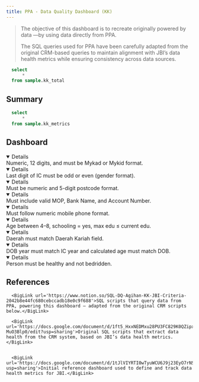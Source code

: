 ```yaml
---
title: PPA - Data Quality Dashboard (KK)
---
```

<LastRefreshed/>

> The objective of this dashboard is to recreate  <Link 
    url="https://docs.google.com/document/d/1tJlVIYRTI0wTyuWCU6J9j23EyO7rNSQ4XmaO95kHQMA/edit?usp=sharing"
    label="JBI’s original Data Health Dashboard (KK only)"
/> originally powered by data <Link 
    url="https://docs.google.com/document/d/1ft5_HxxNEDMxu28PU3FC829K0QZipxed9P-MuO3Blp0/edit?usp=sharing"
    label="queried from CRM"
/>—by using data directly from PPA. 
>
> The SQL queries used for PPA have been carefully adapted from the original CRM-based queries to maintain alignment with JBI’s data health metrics while ensuring consistency across data sources.


```sql kk_total
  select
      *
  from sample.kk_total
```

## Summary
<Grid cols=5>
  <BigValue 
    data={kk_total} 
    value=total_asnaf
  />
  <BigValue 
    data={kk_total} 
    value=cleaned_data
  />
    <BigValue 
    data={kk_total} 
    value=cleaned_data_pct
    title="Cleaned Data (%)"
  />
  <BigValue 
    data={kk_total} 
    value=dirty_data
  />
  <BigValue 
    data={kk_total} 
    value=dirty_data_pct
    title="Dirty Data (%)"
  />
</Grid>

```sql kk_metrics
  select
      *
  from sample.kk_metrics
```


<DataTable data={kk_metrics}>     
  <Column id="Field Name"/> 
  <Column id="Total"/> 
  <Column id="Valid" contentType=colorscale colorScale=#5C947D/> 
  <Column id="Invalid" contentType=colorscale colorScale=#DE6B64/> 
  <Column id="Missing" contentType=colorscale colorScale=#EBA776/> 
</DataTable>

## Dashboard
<Grid cols=2>

<Group>  
<Details title="IC No. Valid Criteria" open="true">
Numeric, 12 digits, and must be Mykad or Mykid format.
</Details>
<ECharts config={{
  title: {
    text: 'IC No.',
    left: 'center',
    top: 'middle',
    textStyle: { fontSize: 14, fontWeight: 'bold', color: '#333' }
  },
  tooltip: {
    formatter: function (params) {
      const name = params.name;
      const value = params.value.toLocaleString(); // Adds commas
      const percent = params.percent.toFixed(2); // Ensures two decimal places
      return `${name}: ${value} (${percent}%)`;
    }
  },
  legend: { top: 'bottom' },
  series: [{
    type: 'pie', radius: ['40%', '70%'],
    label: { show: true, position: 'outside', formatter: '{b}\n{d}%' },
    data: [
      { value: 441844, name: 'Valid', itemStyle: { color: '#5C947D' }},
      { value: 145, name: 'Missing', itemStyle: { color: '#EBA776' }},
      { value: 6016, name: 'Invalid', itemStyle: { color: '#DE6B64' }}
    ]
  }]
}} />
</Group>

<Group>  
<Details title="Gender Valid Criteria" open="true">
Last digit of IC must be odd or even (gender format).
</Details>
<ECharts config={{
  title: {
    text: 'Gender',
    left: 'center',
    top: 'middle',
    textStyle: { fontSize: 14, fontWeight: 'bold', color: '#333' }
  },
  tooltip: {
    formatter: function (params) {
      const name = params.name;
      const value = params.value.toLocaleString(); // Adds commas
      const percent = params.percent.toFixed(2); // Ensures two decimal places
      return `${name}: ${value} (${percent}%)`;
    }
  },
  legend: { top: 'bottom' },
  series: [{
    type: 'pie', radius: ['40%', '70%'],
    label: { show: true, position: 'outside', formatter: '{b}\n{d}%' },
    data: [
      { value: 448002, name: 'Valid', itemStyle: { color: '#5C947D' }},
      { value: 3, name: 'Missing', itemStyle: { color: '#EBA776' }},
      { value: 0, name: 'Invalid', itemStyle: { color: '#DE6B64' }}
    ]
  }]
}} />
</Group>

<Group>  
<Details title="Postcode Valid Criteria" open="true">
Must be numeric and 5-digit postcode format.
</Details>
<ECharts config={{
  title: {
    text: 'Postcode',
    left: 'center',
    top: 'middle',
    textStyle: { fontSize: 14, fontWeight: 'bold', color: '#333' }
  },
  tooltip: {
    formatter: function (params) {
      const name = params.name;
      const value = params.value.toLocaleString(); // Adds commas
      const percent = params.percent.toFixed(2); // Ensures two decimal places
      return `${name}: ${value} (${percent}%)`;
    }
  },
  legend: { top: 'bottom' },
  series: [{
    type: 'pie', radius: ['40%', '70%'],
    label: { show: true, position: 'outside', formatter: '{b}\n{d}%' },
    data: [
      { value: 441623, name: 'Valid', itemStyle: { color: '#5C947D' }},
      { value: 547, name: 'Missing', itemStyle: { color: '#EBA776' }},
      { value: 5835, name: 'Invalid', itemStyle: { color: '#DE6B64' }}
    ]
  }]
}} />
</Group>

<Group>  
<Details title="Bank Info Valid Criteria" open="true">
Must include valid MOP, Bank Name, and Account Number.
</Details>
<ECharts config={{
  title: {
    text: 'Bank Info',
    left: 'center',
    top: 'middle',
    textStyle: { fontSize: 14, fontWeight: 'bold', color: '#333' }
  },
  tooltip: {
    formatter: function (params) {
      const name = params.name;
      const value = params.value.toLocaleString(); // Adds commas
      const percent = params.percent.toFixed(2); // Ensures two decimal places
      return `${name}: ${value} (${percent}%)`;
    }
  },
  legend: { top: 'bottom' },
  series: [{
    type: 'pie', radius: ['40%', '70%'],
    label: { show: true, position: 'outside', formatter: '{b}\n{d}%' },
    data: [
      { value: 312470, name: 'Valid', itemStyle: { color: '#5C947D' }},
      { value: 116680, name: 'Missing', itemStyle: { color: '#EBA776' }},
      { value: 18855, name: 'Invalid', itemStyle: { color: '#DE6B64' }}
    ]
  }]
}} />
</Group>

<Group>  
<Details title="Mobile No. Valid Criteria" open="true">
Must follow numeric mobile phone format.
</Details>
<ECharts config={{
  title: {
    text: 'Mobile No.',
    left: 'center',
    top: 'middle',
    textStyle: { fontSize: 14, fontWeight: 'bold', color: '#333' }
  },
  tooltip: {
    formatter: function (params) {
      const name = params.name;
      const value = params.value.toLocaleString(); // Adds commas
      const percent = params.percent.toFixed(2); // Ensures two decimal places
      return `${name}: ${value} (${percent}%)`;
    }
  },
  legend: { top: 'bottom' },
  series: [{
    type: 'pie', radius: ['40%', '70%'],
    label: { show: true, position: 'outside', formatter: '{b}\n{d}%' },
    data: [
      { value: 361976, name: 'Valid', itemStyle: { color: '#5C947D' }},
      { value: 81264, name: 'Missing', itemStyle: { color: '#EBA776' }},
      { value: 4765, name: 'Invalid', itemStyle: { color: '#DE6B64' }}
    ]
  }]
}} />
</Group>

<Group>  
<Details title="Education Valid Criteria" open="true">
Age between 4–8, schooling = yes, max edu ≤ current edu.
</Details>
<ECharts config={{
  title: {
    text: 'Education',
    left: 'center',
    top: 'middle',
    textStyle: { fontSize: 14, fontWeight: 'bold', color: '#333' }
  },
  tooltip: {
    formatter: function (params) {
      const name = params.name;
      const value = params.value.toLocaleString(); // Adds commas
      const percent = params.percent.toFixed(2); // Ensures two decimal places
      return `${name}: ${value} (${percent}%)`;
    }
  },
  legend: { top: 'bottom' },
  series: [{
    type: 'pie', radius: ['40%', '70%'],
    label: { show: true, position: 'outside', formatter: '{b}\n{d}%' },
    data: [
      { value: 1571, name: 'Valid', itemStyle: { color: '#5C947D' }},
      { value: 0, name: 'Missing', itemStyle: { color: '#EBA776' }},
      { value: 97, name: 'Invalid', itemStyle: { color: '#DE6B64' }}
    ]
  }]
}} />
</Group>

<Group>  
<Details title="District Valid Criteria" open="true">
Daerah must match Daerah Kariah field.
</Details>
<ECharts config={{
  title: {
    text: 'District',
    left: 'center',
    top: 'middle',
    textStyle: { fontSize: 14, fontWeight: 'bold', color: '#333' }
  },
  tooltip: {
    formatter: function (params) {
      const name = params.name;
      const value = params.value.toLocaleString(); // Adds commas
      const percent = params.percent.toFixed(2); // Ensures two decimal places
      return `${name}: ${value} (${percent}%)`;
    }
  },
  legend: { top: 'bottom' },
  series: [{
    type: 'pie', radius: ['40%', '70%'],
    label: { show: true, position: 'outside', formatter: '{b}\n{d}%' },
    data: [
      { value: 447862, name: 'Valid', itemStyle: { color: '#5C947D' }},
      { value: 0, name: 'Missing', itemStyle: { color: '#EBA776' }},
      { value: 143, name: 'Invalid', itemStyle: { color: '#DE6B64' }}
    ]
  }]
}} />
</Group>

<Group>  
<Details title="Age Valid Criteria" open="true">
DOB year must match IC year and calculated age must match DOB.
</Details>
<ECharts config={{
  title: {
    text: 'Age',
    left: 'center',
    top: 'middle',
    textStyle: { fontSize: 14, fontWeight: 'bold', color: '#333' }
  },
  tooltip: {
    formatter: function (params) {
      const name = params.name;
      const value = params.value.toLocaleString(); // Adds commas
      const percent = params.percent.toFixed(2); // Ensures two decimal places
      return `${name}: ${value} (${percent}%)`;
    }
  },
  legend: { top: 'bottom' },
  series: [{
    type: 'pie', radius: ['40%', '70%'],
    label: { show: true, position: 'outside', formatter: '{b}\n{d}%' },
    data: [
      { value: 438541, name: 'Valid', itemStyle: { color: '#5C947D' }},
      { value: 131, name: 'Missing', itemStyle: { color: '#EBA776' }},
      { value: 9337, name: 'Invalid', itemStyle: { color: '#DE6B64' }}
    ]
  }]
}} />
</Group>

<Group>  
<Details title="Health Valid Criteria" open="true">
Person must be healthy and not bedridden.
</Details>
<ECharts config={{
  title: {
    text: 'Health',
    left: 'center',
    top: 'middle',
    textStyle: { fontSize: 14, fontWeight: 'bold', color: '#333' }
  },
  tooltip: {
    formatter: function (params) {
      const name = params.name;
      const value = params.value.toLocaleString(); // Adds commas
      const percent = params.percent.toFixed(2); // Ensures two decimal places
      return `${name}: ${value} (${percent}%)`;
    }
  },
  legend: { top: 'bottom' },
  series: [{
    type: 'pie', radius: ['40%', '70%'],
    label: { show: true, position: 'outside', formatter: '{b}\n{d}%' },
    data: [
      { value: 325477, name: 'Valid', itemStyle: { color: '#5C947D' }},
      { value: 77727, name: 'Missing', itemStyle: { color: '#EBA776' }},
      { value: 44801, name: 'Invalid', itemStyle: { color: '#DE6B64' }}
    ]
  }]
}} />
</Group>

</Grid>

## References
      <BigLink url='https://www.notion.so/SQL-DQ-Agihan-KK-JBI-Criteria-2042b8e44fc680cebccadb18e0c9f688'>SQL scripts that query data from PPA, powering this dashboard — adapted from the original CRM scripts below.</BigLink> 

      <BigLink url='https://docs.google.com/document/d/1ft5_HxxNEDMxu28PU3FC829K0QZipxed9P-MuO3Blp0/edit?usp=sharing'>Original SQL scripts that extract data health from the CRM system, based on JBI’s data health metrics.</BigLink> 


      <BigLink url='https://docs.google.com/document/d/1tJlVIYRTI0wTyuWCU6J9j23EyO7rNSQ4XmaO95kHQMA/edit?usp=sharing'>Initial reference dashboard used to define and track data health metrics for JBI.</BigLink> 